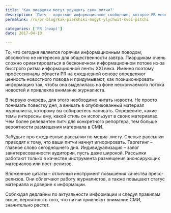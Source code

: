 ```yaml
---
title: 'Как пиарщики могут улучшить свои питчи?'
description: 'Питч – короткое информационное сообщение, которое PR-менеджеры направляют журналистам с целью привлечения внимания к компании или бренду. Питч – один из основных инструментов инициирования публикаций, но как сделать его максимально эффективным?'
permalink: /ru/pr-blog/kak-piarshiki-mogyt-ylychwit-svoi-pitchi

categories: ['PR (пиар)']
date: 2017-04-10

---
```

<p>То, что сегодня является горячим информационным поводом, абсолютно не интересно для общественности завтра. Пиарщикам очень сложно ориентироваться в бесконечном информационном потоке из-за быстрого ритма информационной ленты XXI века. Именно поэтому профессионалы области PR на ежедневной основе определяют ценность новостного повода и придумывают, как позиционировать информацию так, чтобы она выделилась на фоне нескончаемого потока новостей и привлекла внимание журналиста.</p>
<p>В первую очередь, для этого необходимо читать новости. Не просто понимать повестку дня, а вникать в опубликованный материал журналиста, которому вы собираетесь написать. Определите, какие темы интересны ему, какой стиль он использует в своих материалах. Чем более релевантен питч для конкретного репортера, тем больше вероятности размещения материала в СМИ.</p>
<p>Забудьте про ежедневные рассылки по медиа-листу. Слепые рассылки приводят к тому, что ваши питчи начнут игнорировать. Таргетинг &ndash; главное слово сегодняшнего дня. Индивидуализация &ndash; залог заинтересованности аудитории, пусть даже широкой. Рассылки работают только в качестве инструмента размещения анонсирующих материалов или пост-релизов.</p>
<p>Вложенные цитаты &ndash; отличный инструмент повышения качества пресс-релизов. Они облегчают работу журналистов, а также повышают статус материала и доверие к информации.</p>
<p>Соблюдая дедлайны по актуальности информации и следуя правилам выше, вероятность того, что питчи привлекут внимание СМИ, значительно растет.</p>

